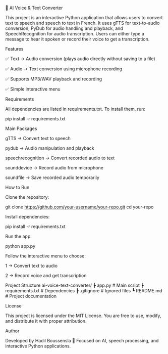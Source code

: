 🤖 AI Voice & Text Converter

This project is an interactive Python application that allows users to convert text to speech and speech to text in French.
It uses gTTS for text-to-audio conversion, PyDub for audio handling and playback, and SpeechRecognition for audio transcription.
Users can either type a message to hear it spoken or record their voice to get a transcription.

Features

✅ Text → Audio conversion (plays audio directly without saving to a file)

✅ Audio → Text conversion using microphone recording

✅ Supports MP3/WAV playback and recording

✅ Simple interactive menu

Requirements

All dependencies are listed in requirements.txt. To install them, run:

pip install -r requirements.txt

Main Packages

gTTS → Convert text to speech

pydub → Audio manipulation and playback

speechrecognition → Convert recorded audio to text

sounddevice → Record audio from microphone

soundfile → Save recorded audio temporarily

How to Run

Clone the repository:

git clone https://github.com/your-username/your-repo.git
cd your-repo


Install dependencies:

pip install -r requirements.txt


Run the app:

python app.py


Follow the interactive menu to choose:

1 → Convert text to audio

2 → Record voice and get transcription

Project Structure
ai-voice-text-converter/
 ┣ app.py              # Main script
 ┣ requirements.txt    # Dependencies
 ┣ .gitignore          # Ignored files
 ┗ README.md           # Project documentation

License

This project is licensed under the MIT License. You are free to use, modify, and distribute it with proper attribution.

Author

Developed by Hadil Boussensla 🚀
Focused on AI, speech processing, and interactive Python applications.
